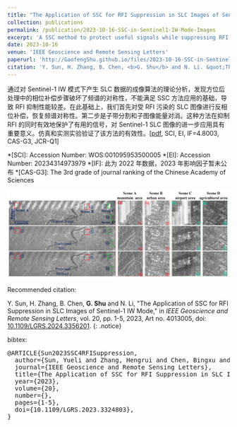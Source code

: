 ```yaml
---
title: "The Application of SSC for RFI Suppression in SLC Images of Sentinel-1 IW Mode"
collection: publications
permalink: /publication/2023-10-16-SSC-in-Sentinel1-IW-Mode-Images
excerpt: 'A SSC method to protect useful signals while suppressing RFI in Sentinel-1 IW mode.'
date: 2023-10-16
venue: 'IEEE Geoscience and Remote Sensing Letters'
paperurl: 'http://GaofengShu.github.io/files/2023-10-16-SSC-in-Sentinel1-IW-Mode-Images.pdf'
citation: 'Y. Sun, H. Zhang, B. Chen, <b>G. Shu</b> and N. Li. &quot;The Application of SSC for RFI Suppression in SLC Images of Sentinel-1 IW Mode&quot;. <i>IEEE Geoscience and Remote Sensing Letters</i>. 2023, 20, Art no. 4013005.'
---
```

通过对 Sentinel-1 IW 模式下产生 SLC 数据的成像算法的理论分析，发现方位后处理中的相位补偿步骤破坏了频谱的对称性，不能满足 SSC 方法应用的基础，导致 RFI 抑制性能较差。在此基础上，我们首先对受 RFI 污染的 SLC 图像进行反相位补偿，恢复频谱对称性。第二步是子带分割和子图像能量对消。这种方法在抑制 RFI 的同时有效地保护了有用的信号，对 Sentinel-1 SLC 图像的进一步应用具有重要意义。仿真和实测实验验证了该方法的有效性。\[[pdf](http://GaofengShu.github.io/files/2023-10-16-SSC-in-Sentinel1-IW-Mode-Images.pdf), SCI, EI, IF=4.8003, CAS-G3, JCR-Q1\]

*[SCI]: Accession Number: WOS:001095953500005
*[EI]: Accession Number: 20234314973979
*[IF]: 此为 2022 年数据，2023 年影响因子暂未公布
*[CAS-G3]: The 3rd grade of journal ranking of the Chinese Academy of Sciences

<img src='/images/pubsImages/SSCSuppressionResults.png'>

Recommended citation:

Y. Sun, H. Zhang, B. Chen, **G. Shu** and N. Li, "The Application of SSC for RFI Suppression in SLC Images of Sentinel-1 IW Mode," in *IEEE Geoscience and Remote Sensing Letters*, vol. 20, pp. 1-5, 2023, Art no. 4013005, doi: [10.1109/LGRS.2024.3356201](https://doi.org/10.1109/LGRS.2024.3356201).
{: .notice}

bibtex: 
<pre>
@ARTICLE{Sun2023SSC4RFISuppression,
  author={Sun, Yueli and Zhang, Hengrui and Chen, Bingxu and Shu, Gaofeng and Li, Ning},
  journal={IEEE Geoscience and Remote Sensing Letters}, 
  title={The Application of SSC for RFI Suppression in SLC Images of Sentinel-1 IW Mode}, 
  year={2023},
  volume={20},
  number={},
  pages={1-5},
  doi={10.1109/LGRS.2023.3324803},
}
</pre>
